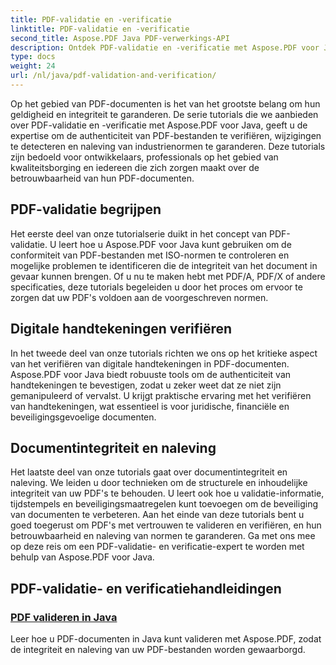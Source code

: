 ```yaml
---
title: PDF-validatie en -verificatie
linktitle: PDF-validatie en -verificatie
second_title: Aspose.PDF Java PDF-verwerkings-API
description: Ontdek PDF-validatie en -verificatie met Aspose.PDF voor Java. Zorg voor documentintegriteit en naleving in onze uitgebreide tutorials.
type: docs
weight: 24
url: /nl/java/pdf-validation-and-verification/
---
```


Op het gebied van PDF-documenten is het van het grootste belang om hun geldigheid en integriteit te garanderen. De serie tutorials die we aanbieden over PDF-validatie en -verificatie met Aspose.PDF voor Java, geeft u de expertise om de authenticiteit van PDF-bestanden te verifiëren, wijzigingen te detecteren en naleving van industrienormen te garanderen. Deze tutorials zijn bedoeld voor ontwikkelaars, professionals op het gebied van kwaliteitsborging en iedereen die zich zorgen maakt over de betrouwbaarheid van hun PDF-documenten.

## PDF-validatie begrijpen

Het eerste deel van onze tutorialserie duikt in het concept van PDF-validatie. U leert hoe u Aspose.PDF voor Java kunt gebruiken om de conformiteit van PDF-bestanden met ISO-normen te controleren en mogelijke problemen te identificeren die de integriteit van het document in gevaar kunnen brengen. Of u nu te maken hebt met PDF/A, PDF/X of andere specificaties, deze tutorials begeleiden u door het proces om ervoor te zorgen dat uw PDF's voldoen aan de voorgeschreven normen.

## Digitale handtekeningen verifiëren

In het tweede deel van onze tutorials richten we ons op het kritieke aspect van het verifiëren van digitale handtekeningen in PDF-documenten. Aspose.PDF voor Java biedt robuuste tools om de authenticiteit van handtekeningen te bevestigen, zodat u zeker weet dat ze niet zijn gemanipuleerd of vervalst. U krijgt praktische ervaring met het verifiëren van handtekeningen, wat essentieel is voor juridische, financiële en beveiligingsgevoelige documenten.

## Documentintegriteit en naleving

Het laatste deel van onze tutorials gaat over documentintegriteit en naleving. We leiden u door technieken om de structurele en inhoudelijke integriteit van uw PDF's te behouden. U leert ook hoe u validatie-informatie, tijdstempels en beveiligingsmaatregelen kunt toevoegen om de beveiliging van documenten te verbeteren. Aan het einde van deze tutorials bent u goed toegerust om PDF's met vertrouwen te valideren en verifiëren, en hun betrouwbaarheid en naleving van normen te garanderen. Ga met ons mee op deze reis om een PDF-validatie- en verificatie-expert te worden met behulp van Aspose.PDF voor Java.

## PDF-validatie- en verificatiehandleidingen
### [PDF valideren in Java](./validate-pdf-in-java/)
Leer hoe u PDF-documenten in Java kunt valideren met Aspose.PDF, zodat de integriteit en naleving van uw PDF-bestanden worden gewaarborgd.